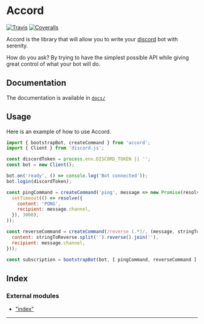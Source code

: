 
# Accord

[![Travis](https://img.shields.io/travis/chadrien/accord.svg?style=flat-square)](https://travis-ci.org/chadrien/accord)
[![Coveralls](https://img.shields.io/coveralls/chadrien/accord.svg?style=flat-square)](https://coveralls.io/github/chadrien/accord)

Accord is the library that will allow you to write your [discord](https://discordapp.com)
bot with serenity.

How do you ask? By trying to have the simplest possible API while giving great control of
what your bot will do.

## Documentation

The documentation is available in [`docs/`](docs/)

## Usage

Here is an example of how to use Accord.

```js
import { bootstrapBot, createCommand } from 'accord';
import { Client } from 'discord.js';

const discordToken = process.env.DISCORD_TOKEN || '';
const bot = new Client();

bot.on('ready', () => console.log('Bot connected'));
bot.login(discordToken);

const pingCommand = createCommand('ping', message => new Promise(resolve =>
  setTimeout(() => resolve({
    content: 'PONG',
    recipient: message.channel,
  }), 3000),
));

const reverseCommand = createCommand(/reverse (.*)/, (message, stringToReverse) => ({
  content: stringToReverse.split('').reverse().join(''),
  recipient: message.channel,
}));

const subscription = bootstrapBot(bot, [ pingCommand, reverseCommand ], '!');
 ```



## Index

### External modules

* ["index"](modules/_index_.md)



---
